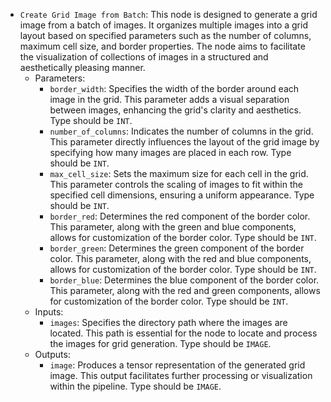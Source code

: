 - `Create Grid Image from Batch`: This node is designed to generate a grid image from a batch of images. It organizes multiple images into a grid layout based on specified parameters such as the number of columns, maximum cell size, and border properties. The node aims to facilitate the visualization of collections of images in a structured and aesthetically pleasing manner.
    - Parameters:
        - `border_width`: Specifies the width of the border around each image in the grid. This parameter adds a visual separation between images, enhancing the grid's clarity and aesthetics. Type should be `INT`.
        - `number_of_columns`: Indicates the number of columns in the grid. This parameter directly influences the layout of the grid image by specifying how many images are placed in each row. Type should be `INT`.
        - `max_cell_size`: Sets the maximum size for each cell in the grid. This parameter controls the scaling of images to fit within the specified cell dimensions, ensuring a uniform appearance. Type should be `INT`.
        - `border_red`: Determines the red component of the border color. This parameter, along with the green and blue components, allows for customization of the border color. Type should be `INT`.
        - `border_green`: Determines the green component of the border color. This parameter, along with the red and blue components, allows for customization of the border color. Type should be `INT`.
        - `border_blue`: Determines the blue component of the border color. This parameter, along with the red and green components, allows for customization of the border color. Type should be `INT`.
    - Inputs:
        - `images`: Specifies the directory path where the images are located. This path is essential for the node to locate and process the images for grid generation. Type should be `IMAGE`.
    - Outputs:
        - `image`: Produces a tensor representation of the generated grid image. This output facilitates further processing or visualization within the pipeline. Type should be `IMAGE`.
